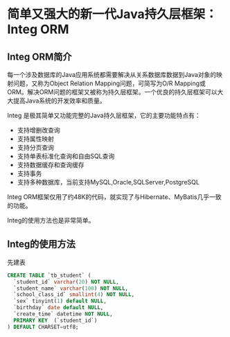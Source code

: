 # 简单又强大的新一代Java持久层框架：Integ ORM

## Integ ORM简介

每一个涉及数据库的Java应用系统都需要解决从关系数据库数据到Java对象的映射问题，又称为Object Relation Mapping问题，可简写为O/R Mapping或ORM。解决ORM问题的框架又被称为持久层框架。一个优良的持久层框架可以大大提高Java系统的开发效率和质量。

Integ 是极其简单又功能完整的Java持久层框架，它的主要功能特点有：

* 支持增删改查询
* 支持属性映射
* 支持分页查询
* 支持单表标准化查询和自由SQL查询
* 支持数据缓存和查询缓存
* 支持事务
* 支持多种数据库，当前支持MySQL,Oracle,SQLServer,PostgreSQL

Integ ORM框架仅用了约48K的代码，就实现了与Hibernate、MyBatis几乎一致的功能。

Integ的使用方法也是非常简单。

## Integ的使用方法

先建表

```sql
CREATE TABLE `tb_student` (
  `student_id` varchar(20) NOT NULL,
  `student_name` varchar(100) NOT NULL,
  `school_class_id` smallint(4) NOT NULL,
  `sex` tinyint(1) default NULL,
  `birthday` date default NULL,
  `create_time` datetime NOT NULL,
  PRIMARY KEY  (`student_id`)
) DEFAULT CHARSET=utf8;
```




